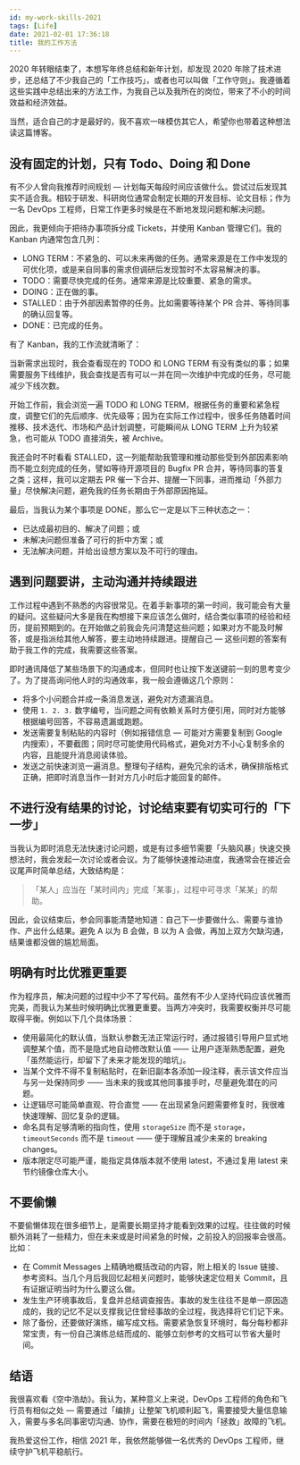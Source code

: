 ```yaml
---
id: my-work-skills-2021
tags: [Life]
date: 2021-02-01 17:36:18
title: 我的工作方法
---
```


2020 年转眼结束了，本想写年终总结和新年计划，却发现 2020 年除了技术进步，还总结了不少我自己的「工作技巧」，或者也可以叫做「工作守则」。我遵循着这些实践中总结出来的方法工作，为我自己以及我所在的岗位，带来了不小的时间效益和经济效益。

当然，适合自己的才是最好的，我不喜欢一味模仿其它人，希望你也带着这种想法读这篇博客。

<!--more-->

## 没有固定的计划，只有 Todo、Doing 和 Done

有不少人曾向我推荐时间规划 — 计划每天每段时间应该做什么。尝试过后发现其实不适合我。相较于研发、科研岗位通常会制定长期的开发目标、论文目标；作为一名 DevOps 工程师，日常工作更多时候是在不断地发现问题和解决问题。

因此，我更倾向于把待办事项拆分成 Tickets，并使用 Kanban 管理它们。我的 Kanban 内通常包含几列：

- LONG TERM：不紧急的、可以未来再做的任务。通常来源是在工作中发现的可优化项，或是来自同事的需求但调研后发现暂时不太容易解决的事。
- TODO：需要尽快完成的任务。通常来源是比较重要、紧急的需求。
- DOING：正在做的事。
- STALLED：由于外部因素暂停的任务。比如需要等待某个 PR 合并、等待同事的确认回复等。
- DONE：已完成的任务。

有了 Kanban，我的工作流就清晰了：

当新需求出现时，我会查看现在的 TODO 和 LONG TERM 有没有类似的事；如果需要服务下线维护，我会查找是否有可以一并在同一次维护中完成的任务，尽可能减少下线次数。

开始工作前，我会浏览一遍 TODO 和 LONG TERM，根据任务的重要和紧急程度，调整它们的先后顺序、优先级等；因为在实际工作过程中，很多任务随着时间推移、技术迭代、市场和产品计划调整，可能瞬间从 LONG TERM 上升为较紧急，也可能从 TODO 直接消失，被 Archive。

我还会时不时看看 STALLED，这一列能帮助我管理和推动那些受到外部因素影响而不能立刻完成的任务，譬如等待开源项目的 Bugfix PR 合并，等待同事的答复之类；这样，我可以定期去 PR 催一下合并、提醒一下同事，进而推动「外部力量」尽快解决问题，避免我的任务长期由于外部原因拖延。

最后，当我认为某个事项是 DONE，那么它一定是以下三种状态之一：

- 已达成最初目的、解决了问题；或
- 未解决问题但准备了可行的折中方案；或
- 无法解决问题，并给出设想方案以及不可行的理由。

## 遇到问题要讲，主动沟通并持续跟进

工作过程中遇到不熟悉的内容很常见。在着手新事项的第一时间，我可能会有大量的疑问。这些疑问大多是我在构想接下来应该怎么做时，结合类似事项的经验和经历，提前预期到的。在开始做之前我会先问清楚这些问题；如果对方不能及时解答，或是指派给其他人解答，要主动地持续跟进。提醒自己 — 这些问题的答案有助于我工作的完成，我需要这些答案。

即时通讯降低了某些场景下的沟通成本，但同时也让按下发送键前一刻的思考变少了。为了提高询问他人时的沟通效率，我一般会遵循这几个原则：

- 将多个小问题合并成一条消息发送，避免对方遗漏消息。
- 使用 `1. 2. 3.` 数字编号，当问题之间有依赖关系时方便引用，同时对方能够根据编号回答，不容易遗漏或跑题。
- 发送需要复制粘贴的内容时（例如报错信息 — 可能对方需要复制到 Google 内搜索），不要截图；同时尽可能使用代码格式，避免对方不小心复制多余的内容，且能提升消息阅读体验。
- 发送之前快速浏览一遍消息。整理句子结构，避免冗余的话术，确保排版格式正确，把即时消息当作一封对方几小时后才能回复的邮件。

## 不进行没有结果的讨论，讨论结束要有切实可行的「下一步」

当我认为即时消息无法快速讨论问题，或是有过多细节需要「头脑风暴」快速交换想法时，我会发起一次讨论或者会议。为了能够快速推动进度，我通常会在接近会议尾声时简单总结，大致结构是：

> 「某人」应当在「某时间内」完成「某事」，过程中可寻求「某某」的帮助。

因此，会议结束后，参会同事能清楚地知道：自己下一步要做什么、需要与谁协作、产出什么结果。避免 A 以为 B 会做，B 以为 A 会做，再加上双方欠缺沟通，结果谁都没做的尴尬局面。

## 明确有时比优雅更重要

作为程序员，解决问题的过程中少不了写代码。虽然有不少人坚持代码应该优雅而完美，而我认为某些时候明确比优雅更重要。当两方冲突时，我需要权衡并尽可能取得平衡。例如以下几个具体场景：

- 使用最简化的默认值，当默认参数无法正常运行时，通过报错引导用户显式地调整某个值，而不是隐式地自动修改默认值 —— 让用户逐渐熟悉配置，避免「虽然能运行，却留下了未来才能发现的暗坑」。
- 当某个文件不得不复制粘贴时，在新旧副本各添加一段注释，表示该文件应当与另一处保持同步 —— 当未来的我或其他同事接手时，尽量避免潜在的问题。
- 让逻辑尽可能简单直观、符合直觉 —— 在出现紧急问题需要修复时，我很难快速理解、回忆复杂的逻辑。
- 命名具有足够清晰的指向性，使用 `storageSize` 而不是 `storage`，`timeoutSeconds` 而不是 `timeout` —— 便于理解且减少未来的 breaking changes。
- 版本限定尽可能严谨，能指定具体版本就不使用 latest，不通过复用 latest 来节约镜像仓库大小。

## 不要偷懒

不要偷懒体现在很多细节上，是需要长期坚持才能看到效果的过程。往往做的时候额外消耗了一些精力，但在未来或是时间紧急的时候，之前投入的回报率会很高。比如：

- 在 Commit Messages 上精确地概括改动的内容，附上相关的 Issue 链接、参考资料。当几个月后我回忆起相关问题时，能够快速定位相关 Commit，且有证据证明当时为什么要这么做。
- 发生生产环境事故后，复盘并总结调查报告。事故的发生往往不是单一原因造成的，我的记忆不足以支撑我记住曾经事故的全过程，我选择将它们记下来。
- 除了备份，还要做好演练，编写成文档。需要紧急恢复环境时，每分每秒都非常宝贵，有一份自己演练总结而成的、能够立刻参考的文档可以节省大量时间。

## 结语

我很喜欢看《空中浩劫》。我认为，某种意义上来说，DevOps 工程师的角色和飞行员有相似之处 — 需要通过「编排」让整架飞机顺利起飞，需要接受大量信息输入，需要与多名同事密切沟通、协作，需要在极短的时间内「拯救」故障的飞机。

我热爱这份工作，相信 2021 年，我依然能够做一名优秀的 DevOps 工程师，继续守护飞机平稳航行。
